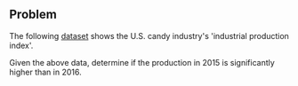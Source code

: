 ## Problem
The following [dataset](https://u4221007.ct.sendgrid.net/ls/click?upn=qwT-2Bl0U064-2B7oRNpPgUya0M9CbLWlzdVtmktX-2FbfOxEzAv-2F4Lc5Mo1QJts6KHCPwdu-2Fsi9PNZIWjFCex7bx2O19xahFpYOBDH-2FfZ7zJVBR1GkeynA8FBt9DpGwfbtrySadQwZI1kL3qlxxbfPYmVij7hyVmHXPWNiNUDdyxzZwA-3Dqp4F_UMR2KhLP9Az12hwnQT88B7FgVPt26CEIz9OBVMsyzeVB23uZHZggjHc-2Fr3NG8jUPVvt7yQ3v80uc00bX0KKQ5d2vyckeTqP4X4Wc5OrzSz01yNkYDOtdsjAD9rr-2B9B6gWc-2FEJjCnSbb0JYezCdB56FKMOHMWNyz6iwTP1-2FF3vV9cbBjtfdFdFb4BsLB4anaywtGu5xzZmcFf9Oq-2Fzyrxtpdco5tK-2FGHptUFlGrv2lIU-3D) shows the U.S. candy industry's 'industrial production index'.

Given the above data, determine if the production in 2015 is significantly higher than in 2016.

<!-- ## Solution:

[Click here](https://colab.research.google.com/drive/1su4MF6ZeMcevKybN3ko-_2-v1JeoeuZW) to view this solution in an interactive Colab (Jupyter) notebook. -->
